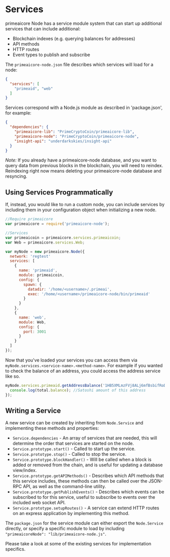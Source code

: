 # Services
primeaicore Node has a service module system that can start up additional services that can include additional:
- Blockchain indexes (e.g. querying balances for addresses)
- API methods
- HTTP routes
- Event types to publish and subscribe

The `primeaicore-node.json` file describes which services will load for a node:

```json
{
  "services": [
    "primeaid", "web"
  ]
}
```

Services correspond with a Node.js module as described in 'package.json', for example:

```json
{
  "dependencies": {
    "primeaicore-lib": "PrimeCryptoCoin/primeaicore-lib",
    "primeaicore-node": "PrimeCryptoCoin/primeaicore-node",
    "insight-api": "underdarkskies/insight-api"
  }
}
```

_Note:_ If you already have a primeaicore-node database, and you want to query data from previous blocks in the blockchain, you will need to reindex. Reindexing right now means deleting your primeaicore-node database and resyncing.

## Using Services Programmatically
If, instead, you would like to run a custom node, you can include services by including them in your configuration object when initializing a new node.

```js
//Require primeaicore
var primeaicore = require('primeaicore-node');

//Services
var primeaicoin = primeaicore.services.primeaicoin;
var Web = primeaicore.services.Web;

var myNode = new primeaicore.Node({
  network: 'regtest'
  services: [
    {
      name: 'primeaid',
      module: primeaicoin,
      config: {
        spawn: {
          datadir: '/home/<username>/.primeai',
          exec: '/home/<username>/primeaicore-node/bin/primeaid'
        }
      }
    },
    {
      name: 'web',
      module: Web,
      config: {
        port: 3001
      }
    }
  ]
});
```

Now that you've loaded your services you can access them via `myNode.services.<service-name>.<method-name>`. For example if you wanted to check the balance of an address, you could access the address service like so.

```js
myNode.services.primeaid.getAddressBalance('1HB5XMLmzFVj8ALj6mfBsbifRoD4miY36v', false, function(err, total) {
  console.log(total.balance); //Satoshi amount of this address
});
```

## Writing a Service
A new service can be created by inheriting from `Node.Service` and implementing these methods and properties:
- `Service.dependencies` -  An array of services that are needed, this will determine the order that services are started on the node.
- `Service.prototype.start()` - Called to start up the service.
- `Service.prototype.stop()` - Called to stop the service.
- `Service.prototype.blockHandler()` - Will be called when a block is added or removed from the chain, and is useful for updating a database view/index.
- `Service.prototype.getAPIMethods()` - Describes which API methods that this service includes, these methods can then be called over the JSON-RPC API, as well as the command-line utility.
- `Service.prototype.getPublishEvents()` - Describes which events can be subscribed to for this service, useful to subscribe to events over the included web socket API.
- `Service.prototype.setupRoutes()` - A service can extend HTTP routes on an express application by implementing this method.

The `package.json` for the service module can either export the `Node.Service` directly, or specify a specific module to load by including `"primeaicoreNode": "lib/primeaicore-node.js"`.

Please take a look at some of the existing services for implementation specifics.
